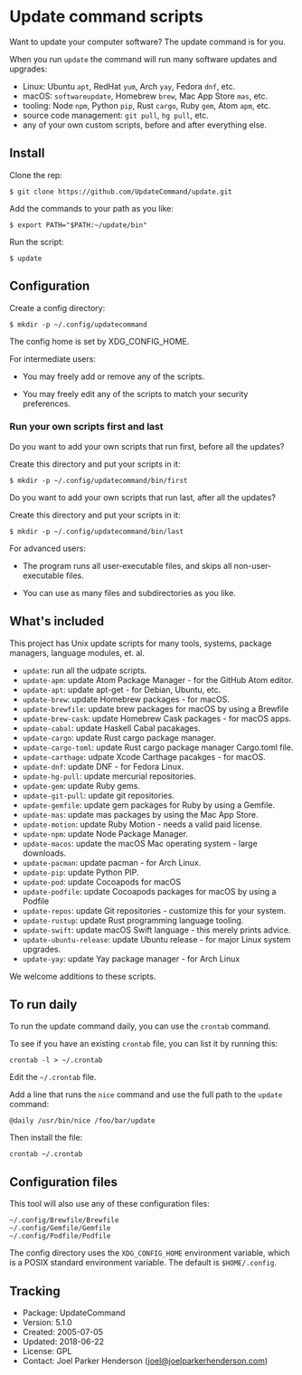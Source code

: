 # Update command scripts

Want to update your computer software? The update command is for you.

When you run `update` the command will run many software updates and upgrades:

  * Linux: Ubuntu `apt`, RedHat `yum`, Arch `yay`, Fedora `dnf`, etc.
  * macOS: `softwareupdate`, Homebrew `brew`, Mac App Store `mas`, etc.
  * tooling: Node `npm`, Python `pip`, Rust `cargo`, Ruby `gem`, Atom `apm`, etc.
  * source code management: `git pull`, `hg pull`, etc.
  * any of your own custom scripts, before and after everything else.


## Install

Clone the rep:

    $ git clone https://github.com/UpdateCommand/update.git

Add the commands to your path as you like:

    $ export PATH="$PATH:~/update/bin"

Run the script:

    $ update


## Configuration

Create a config directory:

    $ mkdir -p ~/.config/updatecommand

The config home is set by XDG_CONFIG_HOME.

For intermediate users:

  * You may freely add or remove any of the scripts.

  * You may freely edit any of the scripts to match your security preferences.


### Run your own scripts first and last

Do you want to add your own scripts that run first, before all the updates? 

Create this directory and put your scripts in it:

    $ mkdir -p ~/.config/updatecommand/bin/first

Do you want to add your own scripts that run last, after all the updates?

Create this directory and put your scripts in it:

    $ mkdir -p ~/.config/updatecommand/bin/last

For advanced users:

  * The program runs all user-executable files, and skips all non-user-executable files.

  * You can use as many files and subdirectories as you like.


## What's included

This project has Unix update scripts for many tools,
systems, package managers, language modules, et. al.

 * `update`: run all the udpate scripts.
 * `update-apm`: update Atom Package Manager - for the GitHub Atom editor.
 * `update-apt`: update apt-get - for Debian, Ubuntu, etc.
 * `update-brew`: update Homebrew packages - for macOS.
 * `update-brewfile`: update brew packages for macOS by using a Brewfile
 * `update-brew-cask`: update Homebrew Cask packages - for macOS apps.
 * `update-cabal`: update Haskell Cabal pacakages.
 * `update-cargo`: update Rust cargo package manager.
 * `update-cargo-toml`: update Rust cargo package manager Cargo.toml file.
 * `update-carthage`: udpate Xcode Carthage pacakges - for macOS.
 * `update-dnf`: update DNF - for Fedora Linux.
 * `update-hg-pull`: update mercurial repositories.
 * `update-gem`: update Ruby gems.
 * `update-git-pull`: update git repositories.
 * `update-gemfile`: update gem packages for Ruby by using a Gemfile.
 * `update-mas`: update mas packages by using the Mac App Store.
 * `update-motion`: update Ruby Motion - needs a valid paid license.
 * `update-npm`: update Node Package Manager.
 * `update-macos`: update the macOS Mac operating system - large downloads.
 * `update-pacman`: update pacman - for Arch Linux.
 * `update-pip`: update Python PIP.
 * `update-pod`: update Cocoapods for macOS
 * `update-podfile`: update Cocoapods packages for macOS by using a Podfile
 * `update-repos`: update Git repositories - customize this for your system.
 * `update-rustup`: update Rust programming language tooling.
 * `update-swift`: update macOS Swift language - this merely prints advice.
 * `update-ubuntu-release`: update Ubuntu release - for major Linux system upgrades.
 * `update-yay`: update Yay package manager - for Arch Linux

We welcome additions to these scripts.


## To run daily

To run the update command daily, you can use the `crontab` command.

To see if you have an existing `crontab` file, you can list it by running this:

    crontab -l > ~/.crontab

Edit the `~/.crontab` file.

Add a line that runs the `nice` command and use the full path to the `update` command:

    @daily /usr/bin/nice /foo/bar/update

Then install the file:

    crontab ~/.crontab


## Configuration files

This tool will also use any of these configuration files:

    ~/.config/Brewfile/Brewfile
    ~/.config/Gemfile/Gemfile
    ~/.config/Podfile/Podfile

The config directory uses the `XDG_CONFIG_HOME` environment variable, which is a POSIX standard environment variable. The default is `$HOME/.config`.


## Tracking

  * Package: UpdateCommand
  * Version: 5.1.0
  * Created: 2005-07-05
  * Updated: 2018-06-22
  * License: GPL
  * Contact: Joel Parker Henderson (joel@joelparkerhenderson.com)
